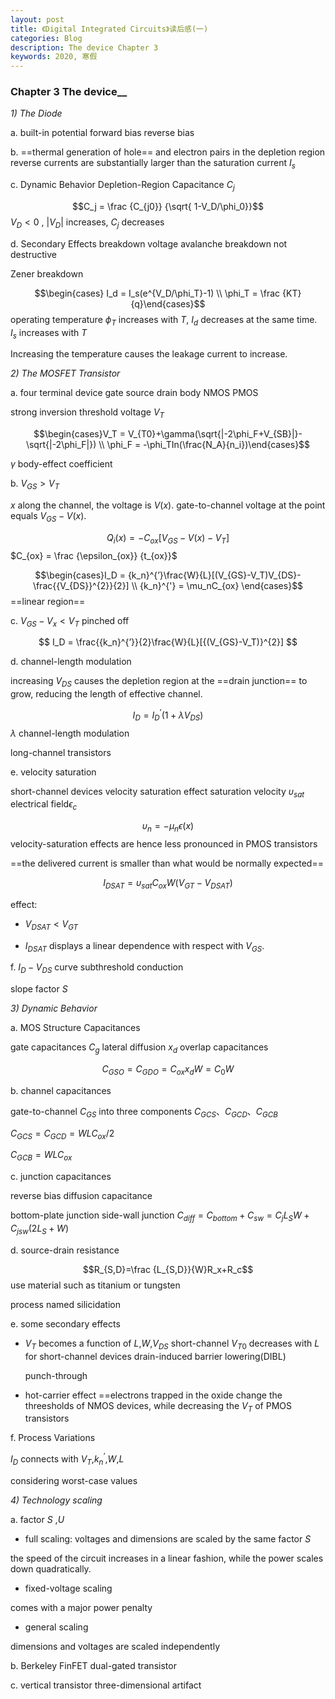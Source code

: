 ```yaml
---
layout: post
title: 《Digital Integrated Circuits》读后感(一)
categories: Blog
description: The device Chapter 3
keywords: 2020, 寒假
---
```


### Chapter 3  The device__

_1) The Diode_

a. 	built-in potential	forward bias	reverse bias	

b. 	==thermal generation of hole== and electron pairs in the depletion region  reverse currents are substantially larger than the saturation current $I_s$

c. 	Dynamic Behavior	Depletion-Region Capacitance $C_j$

$$C_j = \frac {C_{j0}} {\sqrt{ 1-V_D/\phi_0}}$$		$V_D<0$ , $|V_D|$ increases, $C_j$ decreases

d. 	Secondary Effects	breakdown voltage	avalanche breakdown not destructive

Zener breakdown	

$$\begin{cases} I_d = I_s(e^{V_D/\phi_T}-1) \\ \phi_T = \frac {KT}{q}\end{cases}$$ operating temperature	$\phi_T$ increases with $T$, $I_d$ decreases at the same time.  $I_s$ increases with $T$ 

Increasing the temperature causes the leakage current to increase.

_2) The MOSFET Transistor_

a. 	four terminal device	gate	source	drain	body	NMOS	PMOS

strong inversion	threshold voltage $V_T$

$$\begin{cases}V_T = V_{T0}+\gamma(\sqrt{|-2\phi_F+V_{SB}|}-\sqrt{|-2\phi_F|}) \\ \phi_F = -\phi_TIn(\frac{N_A}{n_i})\end{cases}$$ 

$\gamma$ body-effect coefficient 

b. 	$V_{GS}>V_T$ 

$x$ along the channel, the voltage is $V(x)$. gate-to-channel voltage at the point equals $V_{GS}-V(x)$.

$$Q_i(x) = -C_{ox}[V_{GS}-V(x)-V_T]$$   $C_{ox} = \frac {\epsilon_{ox}} {t_{ox}}$ 

$$\begin{cases}I_D = {k_n}^{’}\frac{W}{L}[(V_{GS}-V_T)V_{DS}-\frac{{V_{DS}}^{2}}{2}] \\ {k_n}^{'} = \mu_nC_{ox}   \end{cases}$$ ==linear region==

c. 	$V_{GS}-V_x<V_T$ pinched off 

$$ I_D = \frac{{k_n}^{’}}{2}\frac{W}{L}[{(V_{GS}-V_T)}^{2}] $$ 

d. 	channel-length modulation 

increasing $V_{DS}$ causes the depletion region at the ==drain junction== to grow, reducing the length of effective channel.

$$I_D = {I_D}^{’}(1+\lambda V_{DS})$$ $\lambda$ channel-length modulation

long-channel transistors

e.	 velocity saturation

short-channel devices	velocity saturation effect	saturation velocity $\upsilon_{sat}$  electrical  field$\epsilon_c$

$$\upsilon_n = -\mu_n \epsilon(x)$$  velocity-saturation effects are hence less pronounced in PMOS transistors

==the delivered current is smaller than what would be normally expected==

$$I_{DSAT} = \upsilon_{sat}C_{ox}W(V_{GT}-V_{DSAT})$$ 

effect:

- $V_{DSAT}<V_{GT}$

- $I_{DSAT}$ displays a linear dependence with respect with $V_{GS}$.

f.  	$I_D-V_{DS}$ curve	subthreshold conduction 

slope factor $S$ 

_3) Dynamic Behavior_

a. 	MOS Structure Capacitances

gate capacitances $C_{g}$	lateral diffusion $x_d$ 	overlap capacitances 

$$C_{GSO}=C_{GDO}=C_{ox}x_{d}W=C_{0}W$$

b. 	channel capacitances

gate-to-channel $C_{GS}$ into three components $C_{GCS}$、$C_{GCD}$、$C_{GCB}$

$C_{GCS}=C_{GCD}=WLC_{ox}/2$

$C_{GCB} = WLC_{ox}$

c. 	junction capacitances

reverse bias  diffusion capacitance

bottom-plate junction	side-wall junction	$C_{diff} = C_{bottom}+C_{sw} = C_{j}L_SW+C_{jsw}(2L_S+W)$

d. 	source-drain resistance

$$R_{S,D}=\frac {L_{S,D}}{W}R_x+R_c$$ 	use material such as titanium or tungsten

process named silicidation

e. 	some secondary effects

- $V_T$ becomes a function of $L$,$W$,$V_{DS}$ 	short-channel	$V_{T0}$ decreases with $L$ for short-channel devices	drain-induced barrier lowering(DIBL)

  punch-through

- hot-carrier effect   ==electrons trapped in the oxide change the threesholds of NMOS devices, while decreasing the $V_T$ of PMOS transistors

f. 	Process Variations

$I_D$ connects with $V_T$,${k_n}^{’}$,$W$,$L$

considering worst-case values

_4) Technology scaling_

a. 	factor $S$ ,$U$

- full scaling: voltages and dimensions are scaled by the same factor $S$

the speed of the circuit increases in a linear fashion, while the power scales down quadratically.

- fixed-voltage scaling

comes with a major power penalty

- general scaling

dimensions and voltages are scaled independently

b. 	Berkeley FinFET dual-gated transistor

c. 	vertical transistor three-dimensional artifact


